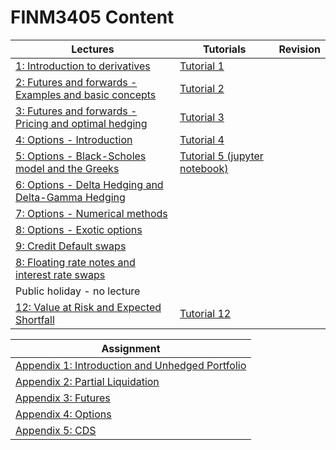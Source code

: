 # FINM3405 Content

| Lectures | Tutorials | Revision | 
| --- | --- | --- |
| [1: Introduction to derivatives](lecture1.html) | [Tutorial 1](tutorial1.html) |
| [2: Futures and forwards - Examples and basic concepts](lecture2.html) | [Tutorial 2](tutorial2.html) |
| [3: Futures and forwards - Pricing and optimal hedging](lecture3.html) | [Tutorial 3](tutorial3.html) |
| [4: Options - Introduction](lecture4.html) | [Tutorial 4](tutorial4.html) |
| [5: Options - Black-Scholes model and the Greeks](lecture5.html) | [Tutorial 5 (jupyter notebook)](tutorial5.ipynb) |
| [6: Options - Delta Hedging and Delta-Gamma Hedging](lecture6.html) | 
| [7: Options - Numerical methods](lecture7.html) | 
| [8: Options - Exotic options](lecture8.html) | 
| [9: Credit Default swaps](lecture9.html) | 
| [8: Floating rate notes and interest rate swaps](lecture10.html) | 
| Public holiday - no lecture | 
| [12: Value at Risk and Expected Shortfall](lecture12.html) | [Tutorial 12](tutorial12.html) |

| Assignment | 
| --- |
| [Appendix 1: Introduction and Unhedged Portfolio](FINM3405_intro_unhedged.html) | 
| [Appendix 2: Partial Liquidation](FINM3405_Partial_Liquidation.html) | 
| [Appendix 3: Futures](FINM3405_futures.html) | 
| [Appendix 4: Options](FINM3405_options.html) | 
| [Appendix 5: CDS](FINM3405_CDS.html) | 
